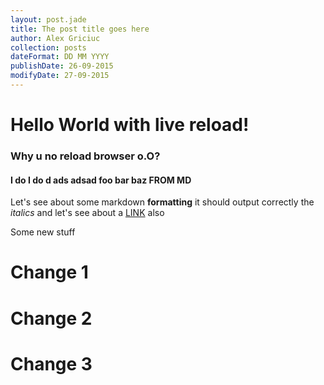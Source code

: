 ```yaml
---
layout: post.jade
title: The post title goes here
author: Alex Griciuc
collection: posts
dateFormat: DD MM YYYY
publishDate: 26-09-2015
modifyDate: 27-09-2015
---
```

# Hello World with live reload!
### Why u no reload browser o.O?
#### I do I do d ads adsad foo bar baz FROM MD

Let's see about some markdown **formatting** it should output correctly the _italics_ and let's see about a [LINK](http://www.google.com "google") also

Some new stuff

# Change 1
# Change 2
# Change 3
